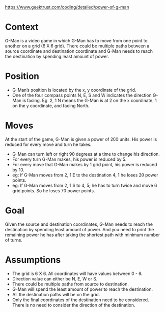 https://www.geektrust.com/coding/detailed/power-of-g-man

# Context
G-Man is a video game in which G-Man has to move from one point to another on a grid (6 X 6 grid). There could be multiple paths between a source coordinate and destination coordinate and G-Man needs to reach the destination by spending least amount of power.


# Position
* G-Man’s position is located by the x, y coordinate of the grid. 
* One of the four compass points N, E, S and W indicates the direction G-Man is facing. 
Eg: 2, 1 N means the G-Man is at 2 on the x coordinate, 1 on the y coordinate, and facing North.
 

# Moves
At the start of the game, G-Man is given a power of 200 units. His power is reduced for every move and turn he takes.
 
* G-Man can turn left or right 90 degrees at a time to change his direction.
* For every turn G-Man makes, his power is reduced by 5.
* For every move that G-Man makes by 1 grid point, his power is reduced by 10.
* eg: If G-Man moves from 2, 1 E to the destination 4, 1 he loses 20 power points.
* eg: If G-Man moves from 2, 1 S to 4, 5; he has to turn twice and move 6 grid points. So he loses 70 power points. 


# Goal
Given the source and destination coordinates, G-Man needs to reach the destination by spending least amount of power. And you need to print the remaining power he has after taking the shortest path with minimum number of turns.


# Assumptions
* The grid is 6 X 6. All coordinates will have values between 0 - 6. 
* Direction value can either be N, E, W or S. 
* There could be multiple paths from source to destination. 
* G-Man will spend the least amount of power to reach the destination. 
* All the destination paths will be on the grid. 
* Only the final coordinates of the destination need to be considered. There is no need to consider the direction of the destination. 